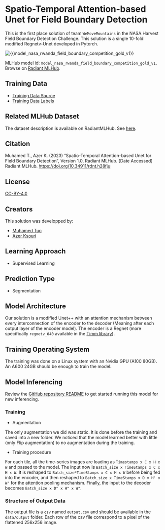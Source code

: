 # Spatio-Temporal Attention-based Unet for Field Boundary Detection

This is the first place solution of team `WeMoveMountains` in the NASA Harvest Field Boundary Detection Challenge. This solution is a single 10-fold modified Regnetv-Unet developed in Pytorch.

![{{model_nasa_rwanda_field_boundary_competition_gold_v1}}](https://zindi-public-release.s3.eu-west-2.amazonaws.com/uploads/competition/image/331/header_21ba8a01-ef4a-43c4-af10-8c5bab32d572.png)

MLHub model id: `model_nasa_rwanda_field_boundary_competition_gold_v1`. Browse on [Radiant MLHub](https://mlhub.earth/model/model_nasa_rwanda_field_boundary_competition_gold_v1).

## Training Data

- [Training Data Source](https://api.radiant.earth/mlhub/v1/collections/nasa_rwanda_field_boundary_competition_source_train)
- [Training Data Labels](https://api.radiant.earth/mlhub/v1/collections/nasa_rwanda_field_boundary_competition_labels_train)


## Related MLHub Dataset

The dataset description is available on RadiantMLHub. See [here](https://mlhub.earth/data/nasa_rwanda_field_boundary_competition).


## Citation

Muhamed T., Azer K. (2023) “Spatio-Temporal Attention-based Unet for Field Boundary Detection”, Version 1.0, Radiant MLHub. [Date Accessed]
Radiant MLHub. <https://doi.org/10.34911/rdnt.h28fju>

## License

 [CC-BY-4.0](../LICENSE)

## Creators

This solution was developped by:
* [Muhamed Tuo](https://www.linkedin.com/in/muhamed-tuo-b1b3a0162/)
* [Azer Ksouri](https://github.com/ASSAZZIN-01)

## Learning Approach

- Supervised Learning

## Prediction Type

- Segmentation

## Model Architecture

Our solution is a modified Unet++ with an attention mechanism between every interconnection of the encoder to the decoder (Meaning after each output layer of the encoder model). The encoder is a Regnet (more specifically `regnetv_040` available in the [Timm library](https://github.com/huggingface/pytorch-image-models)). 

## Training Operating System

The training was done on a Linux system with an Nvidia GPU (A100 80GB). An A600 24GB should be enough to train the model.

## Model Inferencing

Review the [GitHub repository README](../README.md) to get started running
this model for new inferencing.

### Training

* Augmentation

The only augmentation we did was static. It is done before the training and saved into a new folder. We noticed that the model learned better with little (only Flip augmentation) to no augmentation during the training.

* Training procedure

For each tile, all the time-series images are loading as `Timestamps x C x H x W` and passed to the model. The input now is `Batch_size x TimeStamps x C x H x W`. It is reshaped to `Batch_size*TimeStamps x C x H x W` before being fed into the encoder, and then reshaped to `Batch_size x TimeStamps x D x H' x W'` for the attention pooling mechanism. Finally, the input to the decoder becomes `Batch_size x D" x H" x W"`.

### Structure of Output Data

The output file is a `csv` named `output.csv` and should be available in the `data/output` folder. Each row of the csv file correspond to a pixel of the flattened 256x256 image.
